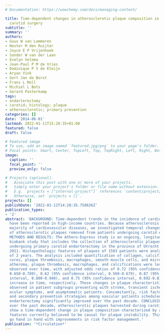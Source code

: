 ```yaml
---
# Documentation: https://wowchemy.com/docs/managing-content/

title: Time-dependent changes in atherosclerotic plaque composition in patients undergoing
  carotid surgery
subtitle: ''
summary: ''
authors:
- Guus W van Lammeren
- Hester M den Ruijter
- Joyce E P Vrijenhoek
- Sander W van der Laan
- Evelyn Velema
- Jean-Paul P M de Vries
- Dominique P V de Kleijn
- Aryan Vink
- Gert Jan de Borst
- Frans L Moll
- Michiel L Bots
- Gerard Pasterkamp
tags:
- endarterectomy
- carotid; histology; plaque
- atherosclerotic; primary prevention
categories: []
date: '2014-06-01'
lastmod: 2022-01-11T15:28:35+01:00
featured: false
draft: false

# Featured image
# To use, add an image named `featured.jpg/png` to your page's folder.
# Focal points: Smart, Center, TopLeft, Top, TopRight, Left, Right, BottomLeft, Bottom, BottomRight.
image:
  caption: ''
  focal_point: ''
  preview_only: false

# Projects (optional).
#   Associate this post with one or more of your projects.
#   Simply enter your project's folder or file name without extension.
#   E.g. `projects = ["internal-project"]` references `content/project/deep-learning/index.md`.
#   Otherwise, set `projects = []`.
projects: []
publishDate: '2022-01-11T14:28:35.758636Z'
publication_types:
- '2'
abstract: 'BACKGROUND: Time-dependent trends in the incidence of cardiovascular disease
  have been reported in high-income countries. Because atherosclerosis underlies the
  majority of cardiovascular diseases, we investigated temporal changes in the composition
  of atherosclerotic plaques removed from patients undergoing carotid endarterectomy.
  METHODS AND RESULTS: The Athero-Express study is an ongoing, longitudinal, vascular
  biobank study that includes the collection of atherosclerotic plaques of patients
  undergoing primary carotid endarterectomy in the province of Utrecht from 2002 to
  2011. Histopathologic features of plaques of 1583 patients were analyzed in intervals
  of 2 years. The analysis included quantification of collagen, calcifications, lipid
  cores, plaque thrombosis, macrophages, smooth muscle cells, and microvessels. Large
  atheroma, plaque thrombosis, macrophages, and calcifications were less frequently
  observed over time, with adjusted odds ratios of 0.72 (95% confidence interval,
  0.650-0.789), 0.62 (95% confidence interval, 0.569-0.679), 0.87 (95% confidence
  interval, 0.800-0.940), and 0.75 (95% confidence interval, 0.692-0.816) per 2-year
  increase in time, respectively. These changes in plaque characteristics were consistently
  observed in patient subgroups presenting with stroke, transient ischemic attack,
  ocular symptoms, and asymptomatic patients. Concomitantly, risk factor management
  and secondary prevention strategies among vascular patients scheduled for carotid
  endarterectomy significantly improved over the past decade. CONCLUSIONS: In conclusion,
  over the past decade, atherosclerotic plaques harvested during carotid endarterectomy
  show a time-dependent change in plaque composition characterized by a decrease in
  features currently believed to be causal for plaque instability. This appears to
  go hand in hand with improvements in risk factor management.'
publication: '*Circulation*'
---
```

